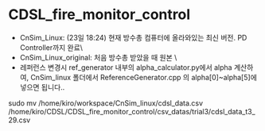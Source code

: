 # CDSL_fire_monitor_control

- CnSim_Linux: (23일 18:24) 현재 방수총 컴퓨터에 올라와있는 최신 버전. PD Controller까지 완료\
- CnSim_Linux_original: 처음 방수총 받았을 때 원본 \
- 레퍼런스 변경시 ref_generator 내부의 alpha_calculator.py에서 alpha 계산하여, CnSim_linux 폴더에서 ReferenceGenerator.cpp 의 alpha[0]~alpha[5]에 넣으면 됩니다..

sudo mv /home/kiro/workspace/CnSim_linux/cdsl_data.csv /home/kiro/CDSL/CDSL_fire_monitor_control/csv_datas/trial3/cdsl_data_t3_29.csv
